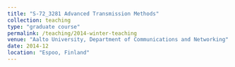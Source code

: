 ```yaml
---
title: "S-72_3281 Advanced Transmission Methods"
collection: teaching
type: "graduate course"
permalink: /teaching/2014-winter-teaching
venue: "Aalto University, Department of Communications and Networking"
date: 2014-12
location: "Espoo, Finland"
---
```

